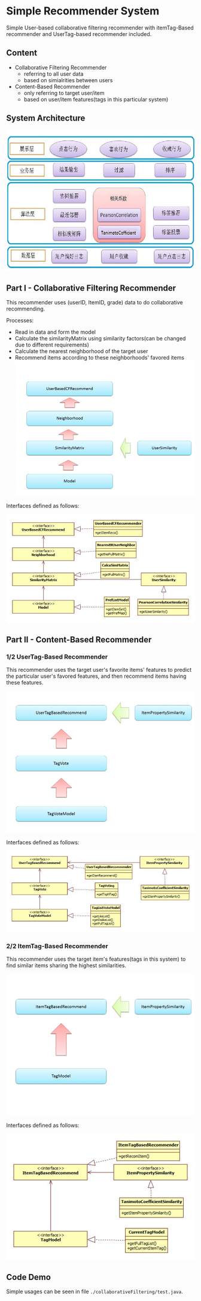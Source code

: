 # Simple Recommender System
Simple User-based collaborative filtering recommender with itemTag-Based recommender and UserTag-based recommender included.

## Content
- Collaborative Filtering Recommender
    - referring to all user data
    - based on simialrities between users
- Content-Based Recommender
    - only referring to target user/item
    - based on user/item features(tags in this particular system)

## System Architecture
![architecture](./pic/CFlevel.jpg)

## Part I - Collaborative Filtering Recommender
This recommender uses (userID, ItemID, grade) data to do collaborative recommending.

Processes:
- Read in data and form the model
- Calculate the similarityMatrix using similarity factors(can be changed due to different requirements)
- Calculate the nearest neighborhood of the target user
- Recommend items according to these neighborhoods' favored items
![Collaborative Filtering Recommender](./pic/CF1.jpg)

Interfaces defined as follows:

![Collaborative Filtering Recommender Code](./pic/r1.jpg)

## Part II - Content-Based Recommender
### 1/2 UserTag-Based Recommender
This recommender uses the target user's favorite items' features to predict the particular user's favored features, and then recommend items having these features.

![UserTag-Based Recommender](./pic/CF2.jpg)

Interfaces defined as follows:

![UserTag-Based Recommender Code](./pic/r2.jpg)

### 2/2 ItemTag-Based Recommender
This recommender uses the target item's features(tags in this system) to find similar items sharing the highest similarities.

![ItemTag-Based Recommender](./pic/CF3.jpg)

Interfaces defined as follows:

![ItemTag-Based Recommender Code](./pic/r3.jpg)

## Code Demo
Simple usages can be seen in file `./collaborativeFiltering/test.java`.
        